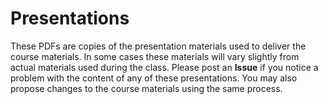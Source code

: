 # Presentations
These PDFs are copies of the presentation materials used to deliver the course materials.  In some cases these materials will vary slightly from actual materials used during the class.  Please post an **Issue** if you notice a problem with the content of any of these presentations.  You may also propose changes to the course materials using the same process.
